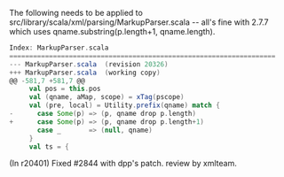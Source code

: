 The following needs to be applied to src/library/scala/xml/parsing/MarkupParser.scala -- all's fine with 2.7.7 which uses qname.substring(p.length+1, qname.length).

```scala
Index: MarkupParser.scala
===================================================================
--- MarkupParser.scala	(revision 20326)
+++ MarkupParser.scala	(working copy)
@@ -581,7 +581,7 @@
     val pos = this.pos
     val (qname, aMap, scope) = xTag(pscope)
     val (pre, local) = Utility.prefix(qname) match {
-      case Some(p) => (p, qname drop p.length)
+      case Some(p) => (p, qname drop p.length+1)
       case _       => (null, qname)
     }
     val ts = {
```
(In r20401) Fixed #2844 with dpp's patch. review by xmlteam.
